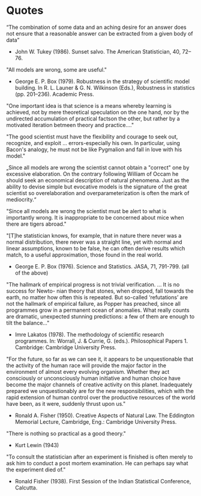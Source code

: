 # Quotes

“The combination of some data and an aching desire for an answer does not ensure that a reasonable answer can be extracted from a given body of data” 
-  John W. Tukey (1986). Sunset salvo. The American Statistician, 40, 72–76.
  
"All models are wrong, some are useful."
- George E. P. Box (1979). Robustness in the strategy of scientific model building. In R. L. Launer & G. N. Wilkinson (Eds.), Robustness in statistics (pp. 201–236). Academic Press.

"One important idea is that science is a means whereby learning is achieved, not by mere theoretical speculation on the one hand, nor by the undirected accumulation of practical factson the other, but rather by a motivated iteration betmeen theory and practice...."

"The good scientist must have the flexibility and courage to seek out, recognize, and exploit ... errors-especially his own. In particular, using Bacon's analogy, he must not be like Pygmalion and fall in love with his model."


„Since all models are wrong the scientist cannot obtain a "correct" one by excessive elaboration. 
On the contrary following William of Occam he should seek an economical description of natural phenomena. 
Just as the ability to devise simple but evocative models is the signature of the great scientist so overelaboration and overparameterization is often the mark of mediocrity.“  

"Since all models are wrong the scientist must be alert to what is importantly wrong. It is inappropriate to be concerned about mice when there are tigers abroad."

 "[T]he statistician knows, for example, that in nature there never was a normal distribution, there never was a straight line, yet with normal and linear assumptions, known to be false, he can often derive results which match, to a useful approximation, those found in the real world.

-  George E. P. Box (1976). Science and Statistics. JASA, 71, 791-799. (all of the above)

"The hallmark of empirical progress is not trivial verification. ... It is no success for Newto- nian theory that stones, when dropped, fall towards the earth, no matter how often this is repeated. But so-called ‘refutations’ are not the hallmark of empirical failure, as Popper has preached, since all programmes grow in a permanent ocean of anomalies. What really counts are dramatic, unexpected stunning predictions: a few of them are enough to tilt the balance..."
- Imre Lakatos (1978). The methodology of scientific research programmes. In: Worrall, J. & Currie, G. (eds.). Philosophical Papers 1. Cambridge: Cambridge University Press.

"For the future, so far as we can see it, it appears to be unquestionable that the activity of the human race will provide the major factor in the environment of almost every evolving organism. Whether they act consciously or unconsciously human initiative and human choice have become the major channels of creative activity on this planet. Inadequately prepared we unquestionably are for the new responsibilities, which with the rapid extension of human control over the productive resources of the world have been, as it were, suddenly thrust upon us."
- Ronald A. Fisher (1950). Creative Aspects of Natural Law. The Eddington Memorial Lecture, Cambridge, Eng.: Cambridge University Press.

"There is nothing so practical as a good theory."
- Kurt Lewin (1943)

"To consult the statistician after an experiment is finished is often merely to ask him to conduct a post mortem examination. He can perhaps say what the experiment died of."
- Ronald Fisher (1938). First Session of the Indian Statistical Conference, Calcutta.
